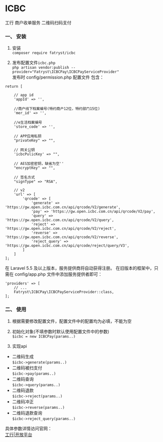 # ICBC
工行 商户收单服务 二维码扫码支付

### 一、 安装  
1. 安装  
```composer require fatryst/icbc```

2. 发布配置文件`icbc.php`  
```php artisan vendor:publish --provider="Fatryst\ICBCPay\ICBCPayServiceProvider"```  
发布时 config/permission.php 配置文件 包含：
```angular2
return [
    
    // app id
    'appId' => '',

    //商户线下档案编号(特约商户12位，特约部门15位)
    'mer_id' => '',

    //e生活档案编号
    'store_code' => '',

    // APP应用私钥
    "privateKey" => "",

    // 网关公钥
    'icbcPulicKey' => "",

    // AES加密密钥，缺省为空''
    "encryptKey" => "",

    // 签名方式
    "signType" => "RSA",

    // v2
    'url' => [
        'qrcode' => [
            'generate' => 'https://gw.open.icbc.com.cn/api/qrcode/V2/generate',
            'pay' => 'https://gw.open.icbc.com.cn/api/qrcode/V2/pay',
            'query' => 'https://gw.open.icbc.com.cn/api/qrcode/V2/query',
            'reject' => 'https://gw.open.icbc.com.cn/api/qrcode/V2/reject',
            'reverse' => 'https://gw.open.icbc.com.cn/api/qrcode/V2/reverse',
            'reject_query' => 'https://gw.open.icbc.com.cn/api/qrcode/reject/query/V3',
        ]
    ]
];
```
在 Laravel 5.5 及以上版本，服务提供商将自动获得注册。 在旧版本的框架中，只需在 config/app.php 文件中添加服务提供者即可：
```angular2
'providers' => [
    // ...
    Fatryst\ICBCPay\ICBCPayServiceProvider::class,
];
```

### 二、 使用
1. 根据需要修改配置文件，配置文件中的配置均为必填，不能为空
2. 初始化对象(不填参数时默认使用配置文件中的参数)  
`$icbc = new ICBCPay(params..)`   

3. 实现api
 - 二维码生成  
 `$icbc->generate(params..)`
 - 二维码被扫支付  
 `$icbc->pay(params..)`
 - 二维码查询  
 `$icbc->query(params..)`
 - 二维码退款  
 `$icbc->reject(params..)`
 - 二维码冲正  
 `$icbc->reverse(params..)`
 - 二维码退款查询  
 `$icbc->reject_query(params..)`
 
具体参数详情访问官网：  
[工行|开放平台](https://open.icbc.com.cn/icbc/apip/api_list.html?productId=P0039 "工行|开放平台")
 

